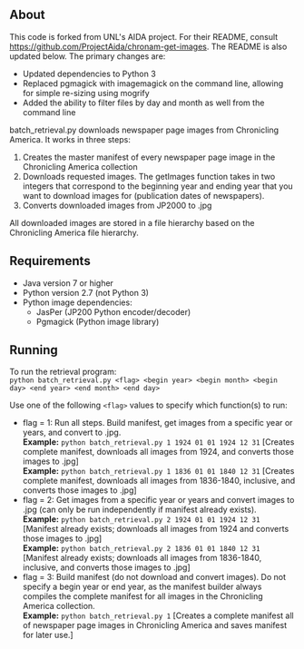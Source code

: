 ## About ##
This code is forked from UNL's AIDA project.  For their README, consult https://github.com/ProjectAida/chronam-get-images.  The README is also updated below. The primary changes are:
* Updated dependencies to Python 3
* Replaced pgmagick with imagemagick on the command line, allowing for simple re-sizing using mogrify
* Added the ability to filter files by day and month as well from the command line

batch_retrieval.py downloads newspaper page images from Chronicling America. It works in three steps:

1. Creates the master manifest of every newspaper page image in the Chronicling America collection
2. Downloads requested images. The getImages function takes in two integers that correspond to the beginning year and ending year that you want to download images for (publication dates of newspapers).
3. Converts downloaded images from JP2000 to .jpg

All downloaded images are stored in a file hierarchy based on the Chronicling America file hierarchy.

## Requirements ##
* Java version 7 or higher  
* Python version 2.7 (not Python 3)  
* Python image dependencies:  
  * JasPer (JP200 Python encoder/decoder)  
  * Pgmagick (Python image library)

## Running ##
To run the retrieval program:  
`python batch_retrieval.py <flag> <begin year> <begin month> <begin day> <end year> <end month> <end day>`

Use one of the following `<flag>` values to specify which function(s) to run:
* flag = 1: Run all steps. Build manifest, get images from a specific year or years, and convert to .jpg.  
**Example:** `python batch_retrieval.py 1 1924 01 01 1924 12 31` [Creates complete manifest, downloads all images from 1924, and converts those images to .jpg]  
**Example:** `python batch_retrieval.py 1 1836 01 01 1840 12 31` [Creates complete manifest, downloads all images from 1836-1840, inclusive, and converts those images to .jpg]  
* flag = 2: Get images from a specific year or years and convert images to .jpg (can only be run independently if manifest already exists).    
**Example:** `python batch_retrieval.py 2 1924 01 01 1924 12 31` [Manifest already exists; downloads all images from 1924 and converts those images to .jpg]  
**Example:** `python batch_retrieval.py 2 1836 01 01 1840 12 31` [Manifest already exists; downloads all images from 1836-1840, inclusive, and converts those images to .jpg]
* flag = 3: Build manifest (do not download and convert images). Do not specify a begin year or end year, as the manifest builder always compiles the complete manifest for all images in the Chronicling America collection.  
**Example:** `python batch_retrieval.py 1` [Creates a complete manifest all of newspaper page images in Chronicling America and saves manifest for later use.]
